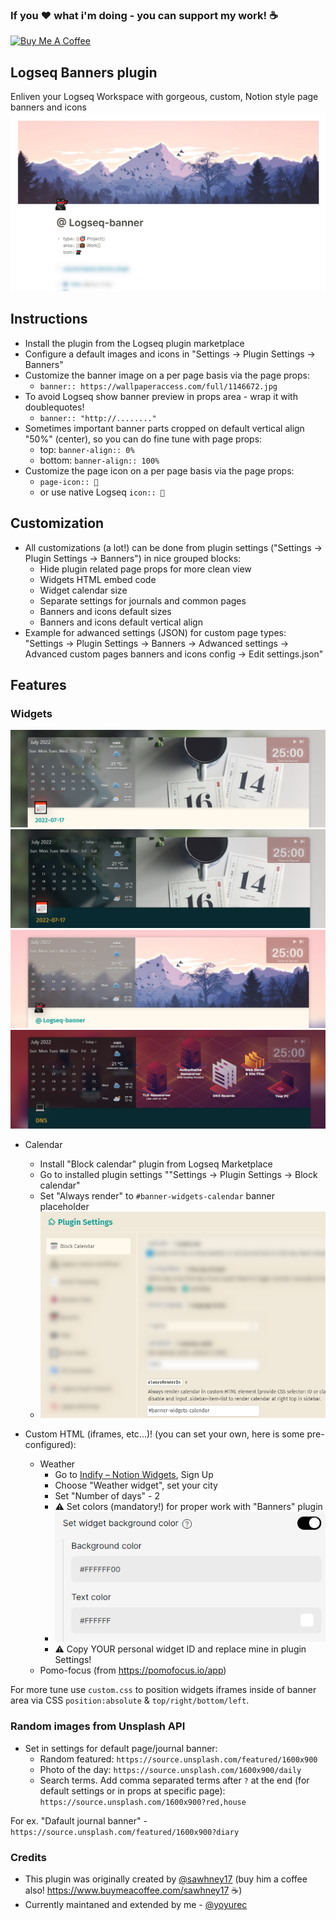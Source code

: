 ### If you ❤ what i'm doing - you can support my work! ☕
<a href="https://www.buymeacoffee.com/yoyurec" target="_blank"><img src="https://cdn.buymeacoffee.com/buttons/v2/default-yellow.png" alt="Buy Me A Coffee" style="height: 50px !important;width: 178px !important;" ></a>

## Logseq Banners plugin
Enliven your Logseq Workspace with gorgeous, custom, Notion style page banners and icons
![](screenshots/main.png)

## Instructions
* Install the plugin from the Logseq plugin marketplace
* Configure a default images and icons in "Settings -> Plugin Settings -> Banners"
* Customize the banner image on a per page basis via the page props:
    * `banner:: https://wallpaperaccess.com/full/1146672.jpg`
* To avoid Logseq show banner preview in props area - wrap it with doublequotes!
    * `banner:: "http://........"`
*  Sometimes important banner parts cropped on default vertical align "50%" (center), so you can do fine tune with page props:
    * top: `banner-align:: 0%`
    * bottom: `banner-align:: 100%`
* Customize the page icon on a per page basis via the page props:
    * `page-icon:: 💸`
    * or use native Logseq `icon:: 💸`

## Customization
* All customizations (a lot!) can be done from plugin settings ("Settings -> Plugin Settings -> Banners") in nice grouped blocks:
    * Hide plugin related page props for more clean view
    * Widgets HTML embed code
    * Widget calendar size
    * Separate settings for journals and common pages
    * Banners and icons default sizes
    * Banners and icons default vertical align
* Example for adwanced settings (JSON) for custom page types: "Settings -> Plugin Settings -> Banners -> Adwanced settings -> Advanced custom pages banners and icons config -> Edit settings.json"

## Features

### Widgets
![](screenshots/widgets-light-01.png)
![](screenshots/widgets-dark-01.png)
![](screenshots/widgets-light-02.png)
![](screenshots/widgets-dark-03.png)

* Calendar
    * Install "Block calendar" plugin from Logseq Marketplace
    * Go to installed plugin settings ""Settings -> Plugin Settings -> Block calendar"
    * Set "Always render" to `#banner-widgets-calendar` banner placeholder
    * ![](screenshots/block-calendar-settings.png)

* Custom HTML (iframes, etc...)! (you can set your own, here is some pre-configured):
    * Weather
        * Go to [Indify – Notion Widgets](https://indify.co), Sign Up
        * Choose "Weather widget", set your city
        * Set "Number of days" - 2
        * ⚠ Set colors (mandatory!) for proper work with "Banners" plugin
        * ![](screenshots/weather-config.png)
        * ⚠ Copy YOUR personal widget ID and replace mine in plugin Settings!
    * Pomo-focus (from https://pomofocus.io/app)

For more tune use `custom.css` to position widgets iframes inside of banner area via CSS `position:absolute` & `top/right/bottom/left`.

### Random images from Unsplash API

* Set in settings for default page/journal banner:
    * Random featured: `https://source.unsplash.com/featured/1600x900`
    * Photo of the day: `https://source.unsplash.com/1600x900/daily`
    * Search terms. Add comma separated terms after `?` at the end (for default settings or in props at specific page): `https://source.unsplash.com/1600x900?red,house`

For ex. "Dafault journal banner" - `https://source.unsplash.com/featured/1600x900?diary`


### Credits
- This plugin was originally created by [@sawhney17](https://github.com/sawhney17) (buy him a coffee also! https://www.buymeacoffee.com/sawhney17 ☕)
- Currently maintaned and extended by me - [@yoyurec](https://github.com/yoyurec)
